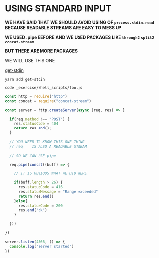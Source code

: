 # USING STANDARD INPUT

**WE HAVE SAID THAT WE SHOULD AVOID USING OF `process.stdin.read` BECAUSE READABLE STREAMS ARE EASY TO MESS UP**

**WE USED .pipe BEFORE AND WE USED PACKAGES LIKE `through2` `split2` `concat-stream`**

**BUT THERE ARE MORE PACKAGES**

WE WILL USE THIS ONE

[get-stdin](https://www.npmjs.com/package/get-stdin)

```
yarn add get-stdin
```

```
code _exercise/shell_scripts/foo.js
```

```js
const http = require("http")
const concat = require("concat-stream")

const server = http.createServer(async (req, res) => {

  if(req.method !== "POST") {
    res.statusCode = 404
    return res.end();
  }
  
  // YOU NEED TO KNOW THIS ONE THING
  // req    IS ALSO A READABLE STREAM
  
  // SO WE CAN USE pipe

  req.pipe(concat((buff) => {

    // IT IS OBVIOUS WHAT WE DID HERE

    if(buff.length > 26) {
      res.statusCode = 416
      res.statusMessage = "Range exceeded"
      return res.end()
    }else{
      res.statusCode = 200
      res.end("ok")
    }
    
  }))

})

server.listen(4666, () => {
  console.log("server started")
})
```


